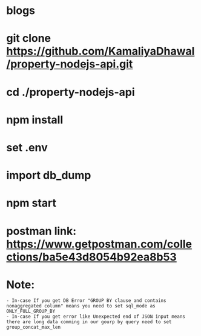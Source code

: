 # blogs

# git clone https://github.com/KamaliyaDhawal/property-nodejs-api.git
# cd ./property-nodejs-api
# npm install
# set .env
# import db_dump
# npm start
# postman link: https://www.getpostman.com/collections/ba5e43d8054b92ea8b53

# Note:
    - In-case If you get DB Error "GROUP BY clause and contains nonaggregated column" means you need to set sql_mode as ONLY_FULL_GROUP_BY
    - In-case If you get error like Unexpected end of JSON input means there are long data comming in our gourp by query need to set group_concat_max_len
